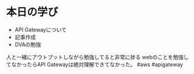 # 本日の学び
- API Gatewayについて
- 記事作成
- DVAの勉強

人と一緒にアウトプットしながら勉強してると非常に捗る
webのことを勉強してなかったらAPI Gatewayは絶対理解できてなかった。
#aws #apigateway 
